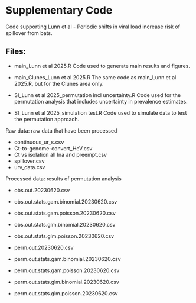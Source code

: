 # Supplementary Code
Code supporting Lunn et al - Periodic shifts in viral load increase risk of spillover from bats.

## Files:
- main_Lunn et al 2025.R
Code used to generate main results and figures.

- main_Clunes_Lunn et al 2025.R
The same code as main_Lunn et al 2025.R, but for the Clunes area only.

- SI_Lunn et al 2025_permutation incl uncertainty.R
Code used for the permutation analysis that includes uncertainty in prevalence estimates.   

- SI_Lunn et al 2025_simulation test.R
Code used to simulate data to test the permutation approach.   

Raw data: raw data that have been processed
- continuous_ur_s.csv
- Ct-to-genome-convert_HeV.csv
- Ct vs isolation all Ina and preempt.csv
- spillover.csv
- urv_data.csv

Processed data: results of permutation analysis
- obs.out.20230620.csv
- obs.out.stats.gam.binomial.20230620.csv
- obs.out.stats.gam.poisson.20230620.csv
- obs.out.stats.glm.binomial.20230620.csv
- obs.out.stats.glm.poisson.20230620.csv

- perm.out.20230620.csv
- perm.out.stats.gam.binomial.20230620.csv
- perm.out.stats.gam.poisson.20230620.csv
- perm.out.stats.glm.binomial.20230620.csv
- perm.out.stats.glm.poisson.20230620.csv
